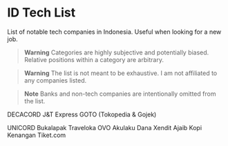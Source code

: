 # ID Tech List

List of notable tech companies in Indonesia. Useful when looking for a new job.

> **Warning**
> Categories are highly subjective and potentially biased. Relative positions within a category are arbitrary.

> **Warning**
> The list is not meant to be exhaustive. I am not affiliated to any companies listed.

> **Note**
> Banks and non-tech companies are intentionally omitted from the list.

DECACORD
J&T Express
GOTO (Tokopedia & Gojek)

UNICORD
Bukalapak
Traveloka
OVO
Akulaku
Dana
Xendit
Ajaib
Kopi Kenangan
Tiket.com
